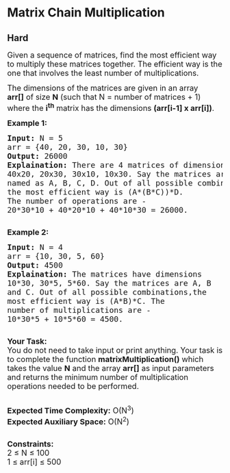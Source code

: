 # Matrix Chain Multiplication
## Hard 
<div class="problem-statement" style="user-select: auto;">
                <p style="user-select: auto;"></p><p style="user-select: auto;"><span style="font-size: 18px; user-select: auto;">Given a sequence of matrices, find the most efficient way to multiply these matrices together.&nbsp;The efficient way is the one that involves&nbsp;the least number of&nbsp;multiplications. </span></p>

<p style="user-select: auto;"><span style="font-size: 18px; user-select: auto;">The dimensions of the matrices are given in an array <strong style="user-select: auto;">arr[]</strong>&nbsp;of&nbsp;size&nbsp;<strong style="user-select: auto;">N</strong> (such that N = number of matrices + 1) where the <strong style="user-select: auto;">i<sup style="user-select: auto;">th</sup></strong> matrix has the dimensions&nbsp;<strong style="user-select: auto;">(arr[i-1]&nbsp;x arr[i])</strong>.</span></p>

<p style="user-select: auto;"><strong style="user-select: auto;"><span style="font-size: 18px; user-select: auto;">Example 1:</span></strong></p>

<pre style="position: relative; user-select: auto;"><span style="font-size: 18px; user-select: auto;"><strong style="user-select: auto;">Input:</strong> N = 5
arr = {40, 20, 30, 10, 30}
<strong style="user-select: auto;">Output:</strong> 26000
<strong style="user-select: auto;">Explaination:</strong> There are 4 matrices of dimension 
40x20, 20x30, 30x10, 10x30. Say the matrices are 
named as A, B, C, D. Out of all possible combinations,
the most efficient way is (A*(B*C))*D. 
The number of operations are -
20*30*10 + 40*20*10 + 40*10*30 = 26000.</span><div class="open_grepper_editor" title="Edit &amp; Save To Grepper" style="user-select: auto;"></div></pre>

<p style="user-select: auto;"><br style="user-select: auto;">
<strong style="user-select: auto;"><span style="font-size: 18px; user-select: auto;">Example 2:</span></strong></p>

<pre style="position: relative; user-select: auto;"><span style="font-size: 18px; user-select: auto;"><strong style="user-select: auto;">Input:</strong> N = 4
arr = {10, 30, 5, 60}
<strong style="user-select: auto;">Output:</strong> 4500
<strong style="user-select: auto;">Explaination:</strong> The matrices have dimensions 
10*30, 30*5, 5*60. Say the matrices are A, B 
and C. Out of all possible combinations,the
most efficient way is (A*B)*C. The 
number of multiplications are -
10*30*5 + 10*5*60 = 4500.</span><div class="open_grepper_editor" title="Edit &amp; Save To Grepper" style="user-select: auto;"></div></pre>

<p style="user-select: auto;"><br style="user-select: auto;">
<span style="font-size: 18px; user-select: auto;"><strong style="user-select: auto;">Your Task:</strong><br style="user-select: auto;">
You do not need to take input or print anything. Your task is to complete the function <strong style="user-select: auto;">matrixMultiplication()</strong> which takes the value <strong style="user-select: auto;">N</strong> and the array <strong style="user-select: auto;">arr[]</strong> as input parameters and returns the minimum number of multiplication operations needed to be performed.</span></p>

<p style="user-select: auto;"><br style="user-select: auto;">
<span style="font-size: 18px; user-select: auto;"><strong style="user-select: auto;">Expected Time Complexity:</strong> O(N<sup style="user-select: auto;">3</sup>)<br style="user-select: auto;">
<strong style="user-select: auto;">Expected Auxiliary Space:</strong> O(N<sup style="user-select: auto;">2</sup>)</span></p>

<p style="user-select: auto;"><br style="user-select: auto;">
<span style="font-size: 18px; user-select: auto;"><strong style="user-select: auto;">Constraints:</strong>&nbsp;<br style="user-select: auto;">
2 ≤ N ≤ 100<br style="user-select: auto;">
1 ≤ arr[i] ≤ 500</span></p>
 <p style="user-select: auto;"></p>
            </div>